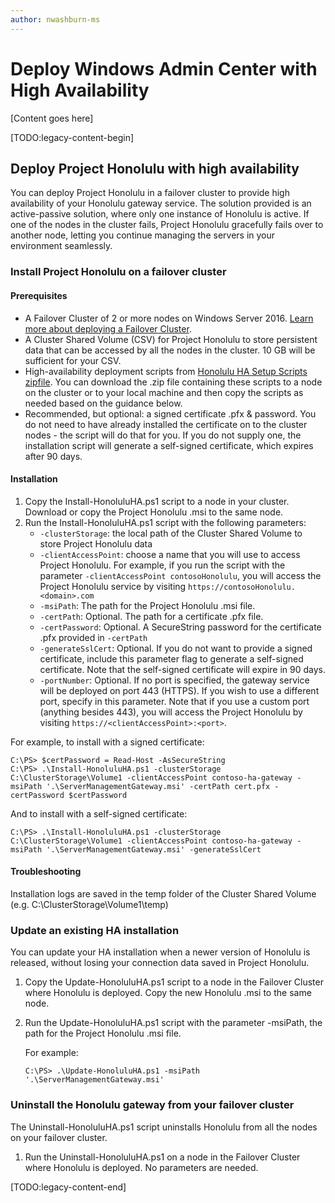 ```yaml
---
author: nwashburn-ms
---
```


# Deploy Windows Admin Center with High Availability

[Content goes here]

[TODO:legacy-content-begin]

## Deploy Project Honolulu with high availability

You can deploy Project Honolulu in a failover cluster to provide high availability of your Honolulu gateway service. The solution provided is an active-passive solution, where only one instance of Honolulu is active. If one of the nodes in the cluster fails, Project Honolulu gracefully fails over to another node, letting you continue managing the servers in your environment seamlessly. 

### Install Project Honolulu on a failover cluster

#### Prerequisites
- A Failover Cluster of 2 or more nodes on Windows Server 2016. [Learn more about deploying a Failover Cluster](https://docs.microsoft.com/en-us/windows-server/failover-clustering/failover-clustering-overview).
- A Cluster Shared Volume (CSV) for Project Honolulu to store persistent data that can be accessed by all the nodes in the cluster. 10 GB will be sufficient for your CSV.
- High-availability deployment scripts from [Honolulu HA Setup Scripts zipfile](http://aka.ms/HonoluluHASetupScripts). You can download the .zip file containing these scripts to a node on the cluster or to your local machine and then copy the scripts as needed based on the guidance below.
- Recommended, but optional: a signed certificate .pfx & password. You do not need to have already installed the certificate on to the cluster nodes - the script will do that for you. If you do not supply one, the installation script will generate a self-signed certificate, which expires after 90 days.

#### Installation
1.	Copy the Install-HonoluluHA.ps1 script to a node in your cluster. Download or copy the Project Honolulu .msi to the same node.
2.	Run the Install-HonoluluHA.ps1 script with the following parameters:
    - `-clusterStorage`: the local path of the Cluster Shared Volume to store Project Honolulu data 
    - `-clientAccessPoint`: choose a name that you will use to access Project Honolulu. For example, if you run the script with the parameter `-clientAccessPoint contosoHonolulu`, you will access the Project Honolulu service by visiting `https://contosoHonolulu.<domain>.com`
    - `-msiPath`: The path for the Project Honolulu .msi file.
    - `-certPath`: Optional. The path for a certificate .pfx file. 
    - `-certPassword`: Optional. A SecureString password for the certificate .pfx provided in `-certPath`
    - `-generateSslCert`: Optional. If you do not want to provide a signed certificate, include this parameter flag to generate a self-signed certificate. Note that the self-signed certificate will expire in 90 days. 
    - `-portNumber`: Optional. If no port is specified, the gateway service will be deployed on port 443 (HTTPS). If you wish to use a different port, specify in this parameter. Note that if you use a custom port (anything besides 443), you will access the Project Honolulu by visiting `https://<clientAccessPoint>:<port>`.

For example, to install with a signed certificate:

    C:\PS> $certPassword = Read-Host -AsSecureString
    C:\PS> .\Install-HonoluluHA.ps1 -clusterStorage C:\ClusterStorage\Volume1 -clientAccessPoint contoso-ha-gateway -msiPath '.\ServerManagementGateway.msi' -certPath cert.pfx -certPassword $certPassword

And to install with a self-signed certificate:
    
    C:\PS> .\Install-HonoluluHA.ps1 -clusterStorage C:\ClusterStorage\Volume1 -clientAccessPoint contoso-ha-gateway -msiPath '.\ServerManagementGateway.msi' -generateSslCert

#### Troubleshooting
Installation logs are saved in the temp folder of the Cluster Shared Volume (e.g. C:\ClusterStorage\Volume1\temp)

### Update an existing HA installation
You can update your HA installation when a newer version of Honolulu is released, without losing your connection data saved in Project Honolulu.
1.	Copy the Update-HonoluluHA.ps1 script to a node in the Failover Cluster where Honolulu is deployed. Copy the new Honolulu .msi to the same node. 
2.	Run the Update-HonoluluHA.ps1 script with the parameter -msiPath, the path for the Project Honolulu .msi file.
    
    For example:
    
        C:\PS> .\Update-HonoluluHA.ps1 -msiPath '.\ServerManagementGateway.msi'

### Uninstall the Honolulu gateway from your failover cluster
The Uninstall-HonoluluHA.ps1 script uninstalls Honolulu from all the nodes on your failover cluster. 
1.	Run the Uninstall-HonoluluHA.ps1 on a node in the Failover Cluster where Honolulu is deployed. No parameters are needed.

[TODO:legacy-content-end]